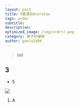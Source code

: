 ```yaml
---
layout: post
title: 9菖蒲目Acorales
tags: order    
subtitle: 
description: 
optimized_image: /img/ordrr/.png
category: 单子叶植物
author: ganlu1994  
---
```


> lad

## 3

* 5

![](/img/phylo/.png)

1. A